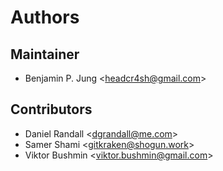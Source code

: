 # Authors

## Maintainer

- Benjamin P. Jung &lt;headcr4sh@gmail.com&gt;

## Contributors

- Daniel Randall &lt;dgrandall@me.com&gt;
- Samer Shami &lt;gitkraken@shogun.work&gt;
- Viktor Bushmin &lt;viktor.bushmin@gmail.com&gt;

